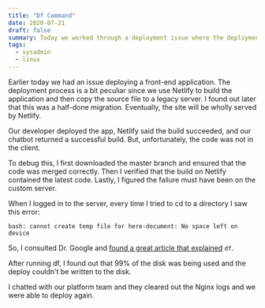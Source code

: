```yaml
---
title: "Df Command"
date: 2020-07-21
draft: false
summary: Today we worked through a deployment issue where the deployments failed due to the server running out of disk space. This is how we used the df command to resolve the issue.
tags:
  - sysadmin
  - linux
---
```


Earlier today we had an issue deploying a front-end application. The deployment process is a bit peculiar since we use Netlify to build the application and then copy the source file to a legacy server. I found out later that this was a half-done migration. Eventually, the site will be wholly served by Netlify.

Our developer deployed the app, Netlify said the build succeeded, and our chatbot returned a successful build. But, unfortunately, the code was not in the client.

To debug this, I first downloaded the master branch and ensured that the code was merged correctly. Then I verified that the build on Netlify contained the latest code. Lastly, I figured the failure must have been on the custom server.

When I logged in to the server, every time I tried to cd to a directory I saw this error:

```
bash: cannot create temp file for here-document: No space left on device
```
So, I consulted Dr. Google and [found a great article that explained](https://www.ostechnix.com/the-df-command-tutorial-with-examples-for-beginners/) `df`.

After running df, I found out that 99% of the disk was being used and the deploy couldn't be written to the disk.

I chatted with our platform team and they cleared out the Nginx logs and we were able to deploy again.
